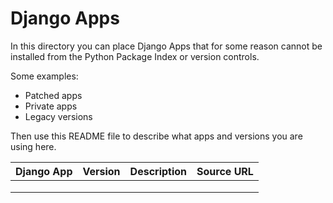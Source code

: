 # Django Apps

In this directory you can place Django Apps that for some reason cannot be installed from the Python Package Index or version controls.

Some examples:

- Patched apps
- Private apps
- Legacy versions

Then use this README file to describe what apps and versions you are using here.

| Django App | Version | Description | Source URL |
|------------|---------|-------------|------------|
|            |         |             |            |
|            |         |             |            |
|            |         |             |            |